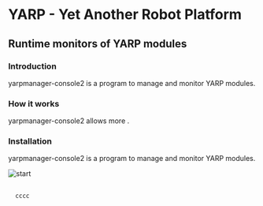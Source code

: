 <h1>YARP - Yet Another Robot Platform</h1>
<h2>Runtime monitors of YARP modules</h2>

<h3>Introduction</h3>
<p>yarpmanager-console2 is a program to manage and monitor YARP modules.</p>

<h3>How it works</h3>
<p>yarpmanager-console2 allows more .</p>

<h3>Installation</h3>
<p>yarpmanager-console2 is a program to manage and monitor YARP modules.</p>

![start]()

<pre>
 <code>
  cccc
 </code>
</pre>
